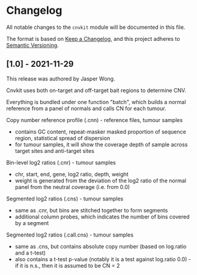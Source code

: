 # Changelog

All notable changes to the `cnvkit` module will be documented in this file.

The format is based on [Keep a Changelog](https://keepachangelog.com/en/1.0.0/),
and this project adheres to [Semantic Versioning](https://semver.org/spec/v2.0.0.html).

## [1.0] - 2021-11-29

This release was authored by Jasper Wong.

Cnvkit uses both on-target and off-target bait regions to determine CNV.

Everything is bundled under one function "batch", which builds a normal reference from a panel of normals and calls CN for each tumour.

Copy number reference profile (.cnn) - reference files, tumour samples
- contains GC content, repeat-masker masked proportion of sequence region, statistical spread of dispersion
- for tumour samples, it will show the coverage depth of sample across target sites and anti-target sites

Bin-level log2 ratios (.cnr) - tumour samples
- chr, start, end, gene, log2 ratio, depth, weight 
- weight is generated from the deviation of the log2 ratio of the normal panel from the neutral coverage (i.e. from 0.0)

Segmented log2 ratios (.cns) - tumour samples
- same as .cnr, but bins are stitched together to form segments
- additional column probes, which indicates the number of bins covered by a segment

Segmented log2 ratios (.call.cns) - tumour samples
- same as .cns, but contains absolute copy number (based on log.ratio and a t-test)
- also contains a t-test p-value (notably it is a test against log.ratio 0.0) - if it is n.s., then it is assumed to be CN = 2